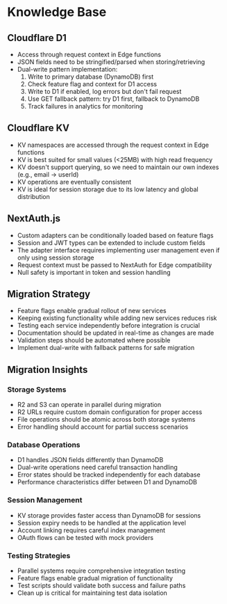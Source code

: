 # Knowledge Base

## Cloudflare D1

- Access through request context in Edge functions
- JSON fields need to be stringified/parsed when storing/retrieving
- Dual-write pattern implementation:
  1. Write to primary database (DynamoDB) first
  2. Check feature flag and context for D1 access
  3. Write to D1 if enabled, log errors but don't fail request
  4. Use GET fallback pattern: try D1 first, fallback to DynamoDB
  5. Track failures in analytics for monitoring

## Cloudflare KV

- KV namespaces are accessed through the request context in Edge functions
- KV is best suited for small values (<25MB) with high read frequency
- KV doesn't support querying, so we need to maintain our own indexes (e.g., email -> userId)
- KV operations are eventually consistent
- KV is ideal for session storage due to its low latency and global distribution

## NextAuth.js

- Custom adapters can be conditionally loaded based on feature flags
- Session and JWT types can be extended to include custom fields
- The adapter interface requires implementing user management even if only using session storage
- Request context must be passed to NextAuth for Edge compatibility
- Null safety is important in token and session handling

## Migration Strategy

- Feature flags enable gradual rollout of new services
- Keeping existing functionality while adding new services reduces risk
- Testing each service independently before integration is crucial
- Documentation should be updated in real-time as changes are made
- Validation steps should be automated where possible
- Implement dual-write with fallback patterns for safe migration

## Migration Insights

### Storage Systems

- R2 and S3 can operate in parallel during migration
- R2 URLs require custom domain configuration for proper access
- File operations should be atomic across both storage systems
- Error handling should account for partial success scenarios

### Database Operations

- D1 handles JSON fields differently than DynamoDB
- Dual-write operations need careful transaction handling
- Error states should be tracked independently for each database
- Performance characteristics differ between D1 and DynamoDB

### Session Management

- KV storage provides faster access than DynamoDB for sessions
- Session expiry needs to be handled at the application level
- Account linking requires careful index management
- OAuth flows can be tested with mock providers

### Testing Strategies

- Parallel systems require comprehensive integration testing
- Feature flags enable gradual migration of functionality
- Test scripts should validate both success and failure paths
- Clean up is critical for maintaining test data isolation
